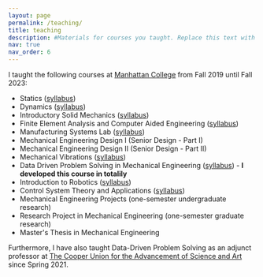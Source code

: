 ```yaml
---
layout: page
permalink: /teaching/
title: teaching
description: #Materials for courses you taught. Replace this text with your description.
nav: true
nav_order: 6
---
```


I taught the following courses at <a href="https://manhattan.edu/">Manhattan College</a> from Fall 2019 until Fall 2023:

- Statics (<a href="https://masoudmim.github.io/assets/pdf/ENGS_206_Syllabus.pdf">syllabus</a>)
- Dynamics (<a href="https://masoudmim.github.io/assets/pdf/ENGS_220_Syllabus.pdf">syllabus</a>)
- Introductory Solid Mechanics (<a href="https://masoudmim.github.io/assets/pdf/MECH_230_Syllabus.pdf">syllabus</a>)
- Finite Element Analysis and Computer Aided Engineering (<a href="https://masoudmim.github.io/assets/pdf/MECH_332_Syllabus.pdf">syllabus</a>)
- Manufacturing Systems Lab (<a href="https://masoudmim.github.io/assets/pdf/MECH_337_Syllabus.pdf">syllabus</a>)
- Mechanical Engineering Design I  (Senior Design - Part I)
- Mechanical Engineering Design II (Senior Design - Part II)
- Mechanical Vibrations (<a href="https://masoudmim.github.io/assets/pdf/MECH_411_Syllabus.pdf">syllabus</a>)
- Data Driven Problem Solving in Mechanical Engineering (<a href="https://masoudmim.github.io/assets/pdf/MECG_542_Syllabus.pdf">syllabus</a>) - <strong>I developed this course in totalily</strong>
- Introduction to Robotics (<a href="https://masoudmim.github.io/assets/pdf/MECG_548_Syllabus.pdf">syllabus</a>)
- Control System Theory and Applications (<a href="https://masoudmim.github.io/assets/pdf/MECG_630_Syllabus.pdf">syllabus</a>)
- Mechanical Engineering Projects (one-semester undergraduate research)
- Research Project in Mechanical Engineering (one-semester graduate research)
- Master's Thesis in Mechanical Engineering


Furthermore, I have also taught Data-Driven Problem Solving as an adjunct professor at <a href="https://cooper.edu/welcome">The Cooper Union for the Advancement of Science and Art</a> since Spring 2021.